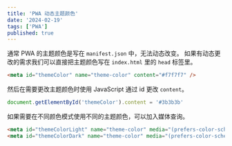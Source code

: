 ```yaml
---
title: 'PWA 动态主题颜色'
date: '2024-02-19'
tags: ['PWA']
published: true
---
```


通常 PWA 的主题颜色是写在 `manifest.json` 中，无法动态改变。
如果有动态更改的需求我们可以直接把主题颜色写在 `index.html` 里的 `head` 标签里。

```html
<meta id="themeColor" name="theme-color" content="#f7f7f7" />
```

然后在需要更改主题颜色时使用 JavaScript 通过 id 更改 `content`。

```JavaScript
document.getElementById('themeColor').content = '#3b3b3b'
```

如果需要在不同颜色模式使用不同的主题颜色，可以加入媒体查询。

```html
<meta id="themeColorLight" name="theme-color" media="(prefers-color-scheme: light)" content="#f7f7f7" />
<meta id="themeColorDark" name="theme-color" media="(prefers-color-scheme: dark)" content="#3b3b3b" />
```
